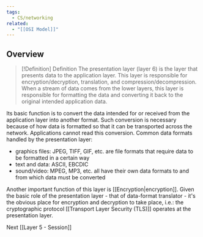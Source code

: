 ```yaml
---
tags:
  - CS/networking
related:
  - "[[OSI Model]]"
---
```


## Overview

> [!Definition] Definition
>The presentation layer (layer 6) is the layer that presents data to the application layer. This layer is responsible for encryption/decryption, translation, and compression/decompression. When a stream of data comes from the lower layers, this layer is responsible for formatting the data and converting it back to the original intended application data.

Its basic function is to convert the data intended for or received from the application layer into another format. Such conversion is necessary because of how data is formatted so that it can be transported across the network.
Applications cannot read this conversion. Common data formats handled by the presentation layer:

- graphics files: JPEG, TIFF, GIF, etc. are file formats that require data to be formatted in a certain way
- text and data: ASCII, EBCDIC
- sound/video: MPEG, MP3, etc. all have their own data formats to and from which data must be converted

Another important function of this layer is [[Encryption|encryption]]. Given the basic role of the presentation layer - that of data-format translator - it's the obvious place for encryption and decryption to take place, i.e.: the cryptographic protocol [[Transport Layer Security (TLS)]] operates at the presentation layer.

Next [[Layer 5 - Session]]